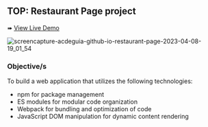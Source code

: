 ## TOP: Restaurant Page project

➠ [View Live Demo](https://acdeguia.github.io/restaurant-page-/)

![screencapture-acdeguia-github-io-restaurant-page-2023-04-08-19_01_54](https://user-images.githubusercontent.com/67185278/230717643-1888af06-13c8-4fe7-a819-3587540e584e.png)

### Objective/s
To build a web application that utilizes the following technologies:

* npm for package management
* ES modules for modular code organization
* Webpack for bundling and optimization of code
* JavaScript DOM manipulation for dynamic content rendering
